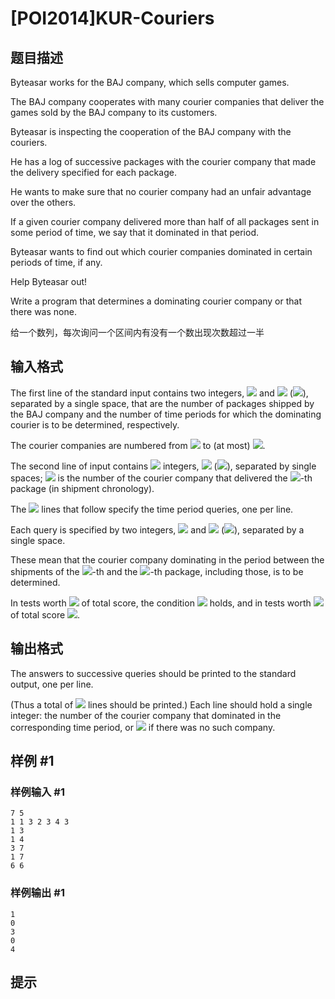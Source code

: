 # [POI2014]KUR-Couriers

## 题目描述

Byteasar works for the BAJ company, which sells computer games.

The BAJ company cooperates with many courier companies    that deliver the games sold by the BAJ company to its customers.

Byteasar is inspecting the cooperation of the BAJ company with the couriers.

He has a log of successive packages with the courier company that made the delivery    specified for each package.

He wants to make sure that no courier company had an unfair advantage over the others.

If a given courier company delivered more than half of all packages sent in some period of time,    we say that it dominated in that period.

Byteasar wants to find out which courier companies dominated in certain periods of time, if any.

Help Byteasar out!

Write a program that determines a dominating courier company or that there was none.

给一个数列，每次询问一个区间内有没有一个数出现次数超过一半


## 输入格式

The first line of the standard input contains two integers, ![](http://main.edu.pl/images/OI21/kur-en-tex.1.png) and ![](http://main.edu.pl/images/OI21/kur-en-tex.2.png) (![](http://main.edu.pl/images/OI21/kur-en-tex.3.png)),    separated by a single space, that are the number of packages shipped by the BAJ company    and the number of time periods for which the dominating courier is to be determined, respectively.

The courier companies are numbered from ![](http://main.edu.pl/images/OI21/kur-en-tex.4.png) to (at most) ![](http://main.edu.pl/images/OI21/kur-en-tex.5.png).

The second line of input contains ![](http://main.edu.pl/images/OI21/kur-en-tex.6.png) integers, ![](http://main.edu.pl/images/OI21/kur-en-tex.7.png) (![](http://main.edu.pl/images/OI21/kur-en-tex.8.png)),    separated by single spaces;    ![](http://main.edu.pl/images/OI21/kur-en-tex.9.png) is the number of the courier company that delivered the ![](http://main.edu.pl/images/OI21/kur-en-tex.10.png)-th package (in shipment chronology).

The ![](http://main.edu.pl/images/OI21/kur-en-tex.11.png) lines that follow specify the time period queries, one per line.

Each query is specified by two integers, ![](http://main.edu.pl/images/OI21/kur-en-tex.12.png) and ![](http://main.edu.pl/images/OI21/kur-en-tex.13.png) (![](http://main.edu.pl/images/OI21/kur-en-tex.14.png)),    separated by a single space.

These mean that the courier company dominating in the period between the shipments of the    ![](http://main.edu.pl/images/OI21/kur-en-tex.15.png)-th and the ![](http://main.edu.pl/images/OI21/kur-en-tex.16.png)-th package, including those, is to be determined.

In tests worth ![](http://main.edu.pl/images/OI21/kur-en-tex.17.png) of total score, the condition ![](http://main.edu.pl/images/OI21/kur-en-tex.18.png) holds,    and in tests worth ![](http://main.edu.pl/images/OI21/kur-en-tex.19.png) of total score ![](http://main.edu.pl/images/OI21/kur-en-tex.20.png).


## 输出格式

The answers to successive queries should be printed to the standard output, one per line.

(Thus a total of ![](http://main.edu.pl/images/OI21/kur-en-tex.21.png) lines should be printed.)    Each line should hold a single integer: the number of the courier company that dominated    in the corresponding time period, or ![](http://main.edu.pl/images/OI21/kur-en-tex.22.png) if there was no such company.


## 样例 #1

### 样例输入 #1
```
7 5
1 1 3 2 3 4 3
1 3
1 4
3 7
1 7
6 6
```

### 样例输出 #1

```
1
0
3
0
4
```

## 提示


